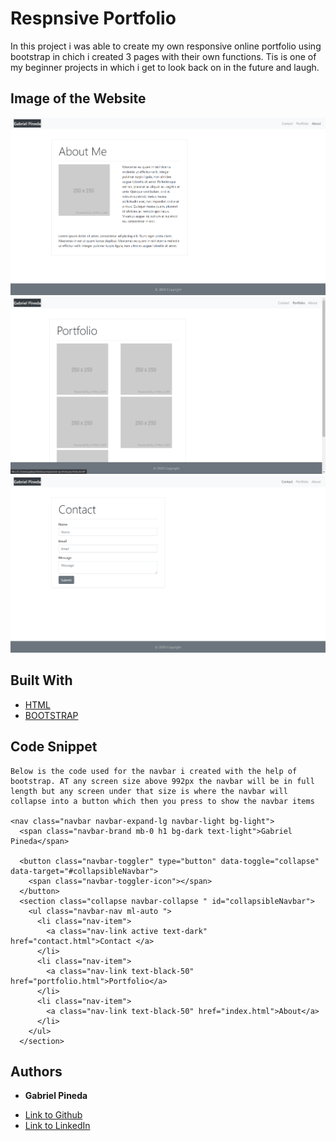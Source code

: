 # Respnsive Portfolio

In this project i was able to create my own responsive online portfolio using bootstrap in chich i created 3 pages with their own functions. Tis is one of my beginner projects in which i get to look back on in the future and laugh.

## Image of the Website
![About me page](images/about.png)
![Portfolio](images/port.png)
![Contact page](images/cont.png)

## Built With

* [HTML](https://developer.mozilla.org/en-US/docs/Web/HTML)
* [BOOTSTRAP](https://getbootstrap.com/)

## Code Snippet
    Below is the code used for the navbar i created with the help of bootstrap. AT any screen size above 992px the navbar will be in full length but any screen under that size is where the navbar will collapse into a button which then you press to show the navbar items

    <nav class="navbar navbar-expand-lg navbar-light bg-light">
      <span class="navbar-brand mb-0 h1 bg-dark text-light">Gabriel Pineda</span>
      
      <button class="navbar-toggler" type="button" data-toggle="collapse" data-target="#collapsibleNavbar">
        <span class="navbar-toggler-icon"></span>
      </button>
      <section class="collapse navbar-collapse " id="collapsibleNavbar">
        <ul class="navbar-nav ml-auto ">
          <li class="nav-item">
            <a class="nav-link active text-dark" href="contact.html">Contact </a>
          </li>
          <li class="nav-item">
            <a class="nav-link text-black-50" href="portfolio.html">Portfolio</a>
          </li>
          <li class="nav-item">
            <a class="nav-link text-black-50" href="index.html">About</a>
          </li>
        </ul>
      </section>
  </nav>




## Authors

* **Gabriel Pineda** 

- [Link to Github](https://github.com/GabrielPineda808)
- [Link to LinkedIn](https://www.linkedin.com/in/gabriel-pineda-a94535195/)
